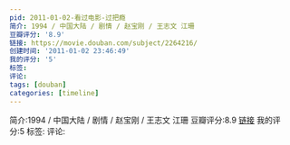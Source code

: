 ```yaml
---
pid: 2011-01-02-看过电影-过把瘾
简介: 1994 / 中国大陆 / 剧情 / 赵宝刚 / 王志文 江珊
豆瓣评分: '8.9'
链接: https://movie.douban.com/subject/2264216/
创建时间: '2011-01-02 23:46:49'
我的评分: '5'
标签:
评论:
tags: [douban]
categories: [timeline]
---
```

简介:1994 / 中国大陆 / 剧情 / 赵宝刚 / 王志文 江珊
豆瓣评分:8.9
[链接](https://movie.douban.com/subject/2264216/)
我的评分:5
标签:
评论:
